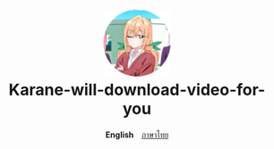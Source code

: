 <h1 align="center">
    <img width="120" height="120"src="static/ico.png" alt=""><br>
    Karane-will-download-video-for-you
</h1>


<p align= "center">
        <b>English</b>　<a href="/README_TH.md">ภาษาไทย</a>
